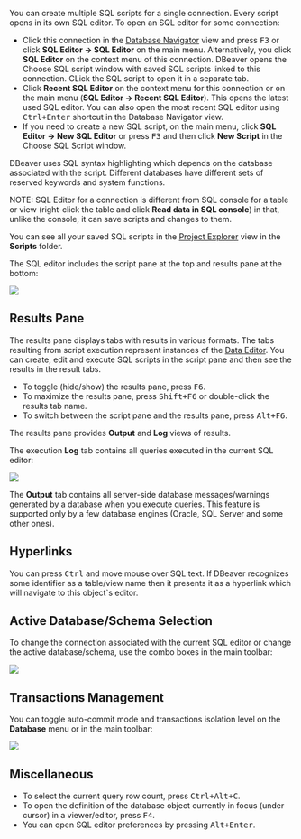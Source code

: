 You can create multiple SQL scripts for a single connection. Every script opens in its own SQL editor. 
To open an SQL editor for some connection:
* Click this connection in the [Database Navigator](https://github.com/serge-rider/dbeaver/wiki/Database-Navigator) view and press <kbd>F3</kbd> or click **SQL Editor -> SQL Editor** on the main menu. Alternatively, you click **SQL Editor** on the context menu of this connection. DBeaver opens the Choose SQL script window with saved SQL scripts linked to this connection. CLick the SQL script to open it in a separate tab.
* Click **Recent SQL Editor** on the context menu for this connection or on the main menu (**SQL Editor -> Recent SQL Editor**). This opens the latest used SQL editor. You can also open the most recent SQL editor using <kbd>Ctrl+Enter</kbd> shortcut in the Database Navigator view.
* If you need to create a new SQL script, on the main menu, click **SQL Editor -> New SQL Editor** or press <kbd>F3</kbd> and then click **New Script** in the Choose SQL Script window.

DBeaver uses SQL syntax highlighting which depends on the database associated with the script. Different databases have different sets of reserved keywords and system functions.

NOTE: SQL Editor for a connection is different from SQL console for a table or view (right-click the table and click **Read data in SQL console**) in that, unlike the console, it can save scripts and changes to them.

You can see all your saved SQL scripts in the [Project Explorer](https://github.com/serge-rider/dbeaver/wiki/Project-Explorer) view in the **Scripts** folder.

The SQL editor includes the script pane at the top and results pane at the bottom:

<img src="https://www.dropbox.com/s/3ayxw9jpyr0cmqk/SQL%20Editor.png?raw=1"/>

## Results Pane
The results pane displays tabs with results in various formats. The tabs resulting from script execution represent instances of the [Data Editor](https://github.com/serge-rider/dbeaver/wiki/Data-Editor). You can create, edit and execute SQL scripts in the script pane and then see the results in the result tabs. 
* To toggle (hide/show) the results pane, press <kbd>F6</kbd>.
* To maximize the results pane, press <kbd>Shift+F6</kbd> or double-click the results tab name.
* To switch between the script pane and the results pane, press <kbd>Alt+F6</kbd>.

The results pane provides **Output** and **Log** views of results.

The execution **Log** tab contains all queries executed in the current SQL editor:

<img src="https://www.dropbox.com/s/ekzurywnka79r2c/Execution%20log.png?raw=1"/>

The **Output** tab contains all server-side database messages/warnings generated by a database when you execute queries. This feature is supported only by a few database engines (Oracle, SQL Server and some other ones). 

## Hyperlinks
You can press <kbd>Ctrl</kbd> and move mouse over SQL text. If DBeaver recognizes some identifier as a table/view name then it presents it as a hyperlink which will navigate to this object`s editor.  

## Active Database/Schema Selection
To change the connection associated with the current SQL editor or change the active database/schema, use the combo boxes in the main toolbar:

<img src="https://www.dropbox.com/s/22zd825cswadbs4/Database-Schema%20combos.png?raw=1"/>

## Transactions Management
You can toggle auto-commit mode and transactions isolation level on the **Database** menu or in the main toolbar:

<img src="https://www.dropbox.com/s/1eft5yt0c7uxfqr/Commit%20menu.png?raw=1"/> 

## Miscellaneous
* To select the current query row count, press <kbd>Ctrl+Alt+C</kbd>.  
* To open the definition of the database object currently in focus (under cursor) in a viewer/editor, press <kbd>F4</kbd>.  
* You can open SQL editor preferences by pressing <kbd>Alt+Enter</kbd>.